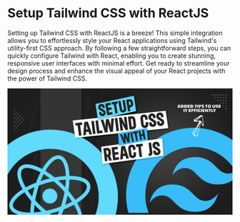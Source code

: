 # Setup Tailwind CSS with ReactJS

Setting up Tailwind CSS with ReactJS is a breeze! This simple integration allows you to effortlessly style your React applications using Tailwind's utility-first CSS approach. By following a few straightforward steps, you can quickly configure Tailwind with React, enabling you to create stunning, responsive user interfaces with minimal effort. Get ready to streamline your design process and enhance the visual appeal of your React projects with the power of Tailwind CSS.

![Setup Tailwind CSS](public/TailwindCSS.png)
